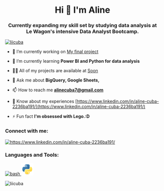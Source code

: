 <h1 align="center">Hi 👋 I'm Aline</h1>
<h3 align="center">Currently expanding my skill set by studying data analysis at Le Wagon's intensive Data Analyst Bootcamp.</h3>

<p align="left"> <a href="https://github.com/ryo-ma/github-profile-trophy"><img src="https://github-profile-trophy.vercel.app/?username=liicuba" alt="liicuba" /></a> </p>

- 🔭 I’m currently working on [My final project](Soon)

- 🌱 I’m currently learning **Power BI and Python for data analysis**

- 👨‍💻 All of my projects are available at [Soon](Soon)

- 💬 Ask me about **BigQuery, Google Sheets,**

- 📫 How to reach me **alinecuba7@gmail.com**

- 📄 Know about my experiences [https://www.linkedin.com/in/aline-cuba-2236ba191/](https://www.linkedin.com/in/aline-cuba-2236ba191/)

- ⚡ Fun fact **I'm obsessed with Lego.:D**

<h3 align="left">Connect with me:</h3>
<p align="left">
<a href="https://linkedin.com/in/https://www.linkedin.com/in/aline-cuba-2236ba191/" target="blank"><img align="center" src="https://raw.githubusercontent.com/rahuldkjain/github-profile-readme-generator/master/src/images/icons/Social/linked-in-alt.svg" alt="https://www.linkedin.com/in/aline-cuba-2236ba191/" height="30" width="40" /></a>
</p>

<h3 align="left">Languages and Tools:</h3>
<p align="left"> <a href="https://www.gnu.org/software/bash/" target="_blank" rel="noreferrer"> <img src="https://www.vectorlogo.zone/logos/gnu_bash/gnu_bash-icon.svg" alt="bash" width="40" height="40"/> </a> <a href="https://www.python.org" target="_blank" rel="noreferrer"> <img src="https://raw.githubusercontent.com/devicons/devicon/master/icons/python/python-original.svg" alt="python" width="40" height="40"/> </a> </p>

<p><img align="center" src="https://github-readme-stats.vercel.app/api/top-langs?username=liicuba&show_icons=true&locale=en&layout=compact" alt="liicuba" /></p>

